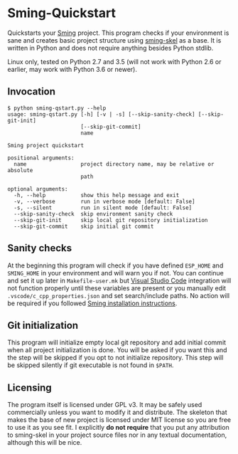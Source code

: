 # Sming-Quickstart

Quickstarts your [Sming](https://github.com/SmingHub/Sming) project. This program checks if your environment is sane and creates basic project structure using [sming-skel](https://github.com/zgoda/sming-skel) as a base. It is written in Python and does not require anything besides Python stdlib.

Linux only, tested on Python 2.7 and 3.5 (will not work with Python 2.6 or earlier, may work with Python 3.6 or newer).

## Invocation

```
$ python sming-qstart.py --help
usage: sming-qstart.py [-h] [-v | -s] [--skip-sanity-check] [--skip-git-init]
                       [--skip-git-commit]
                       name

Sming project quickstart

positional arguments:
  name                 project directory name, may be relative or absolute
                       path

optional arguments:
  -h, --help           show this help message and exit
  -v, --verbose        run in verbose mode [default: False]
  -s, --silent         run in silent mode [default: False]
  --skip-sanity-check  skip environment sanity check
  --skip-git-init      skip local git repository initialization
  --skip-git-commit    skip initial git commit
```

## Sanity checks

At the beginning this program will check if you have defined `ESP_HOME` and `SMING_HOME` in your environment and will warn you if not. You can continue and set it up later in `Makefile-user.mk` but [Visual Studio Code](https://code.visualstudio.com/) integration will not function properly until these variables are present or you manually edit `.vscode/c_cpp_properties.json` and set search/include paths. No action will be required if you followed [Sming installation instructions](https://github.com/SmingHub/Sming/wiki/Linux-Quickstart).

## Git initialization

This program will initialize empty local git repository and add initial commit when all project initialization is done. You will be asked if you want this and the step will be skipped if you opt to not initialize repository. This step will be skipped silently if git executable is not found in `$PATH`.

## Licensing

The program itself is licensed under GPL v3. It may be safely used commercially unless you want to modify it and distribute. The skeleton that makes the base of new project is licensed under MIT license so you are free to use it as you see fit. I explicitly **do not require** that you put any attribution to sming-skel in your project source files nor in any textual documentation, although this will be nice.
